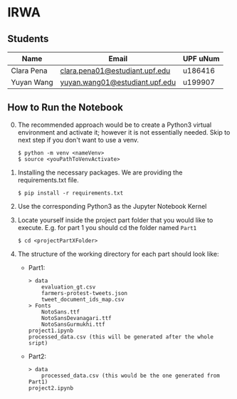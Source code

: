 # IRWA

## Students

|Name | Email | UPF uNum |
| --- | --- | --- |
| Clara Pena | clara.pena01@estudiant.upf.edu | u186416 |
| Yuyan Wang | yuyan.wang01@estudiant.upf.edu | u199907 |

## How to Run the Notebook

0. The recommended approach would be to create a Python3 virtual environment and activate it; however it is not essentially needed. Skip to next step if you don't want to use a venv.

    ```
    $ python -m venv <nameVenv>
    $ source <youPathToVenvActivate>
    ```

1. Installing the necessary packages. We are providing the requirements.txt file.

    ```
    $ pip install -r requirements.txt
    ```

2. Use the corresponding Python3 as the Jupyter Notebook Kernel

3. Locate yourself inside the project part folder that you would like to execute. E.g. for part 1 you should cd the folder named `Part1`

    ```
    $ cd <projectPartXFolder>
    ```

4. The structure of the working directory for each part should look like:

    * Part1: 
        ```
        > data
            evaluation_gt.csv
            farmers-protest-tweets.json
            tweet_document_ids_map.csv
        > Fonts
            NotoSans.ttf
            NotoSansDevanagari.ttf
            NotoSansGurmukhi.ttf
        project1.ipynb
        processed_data.csv (this will be generated after the whole sript)
        ```
    
    * Part2:
        ```
        > data
            processed_data.csv (this would be the one generated from Part1)
        project2.ipynb
        ```